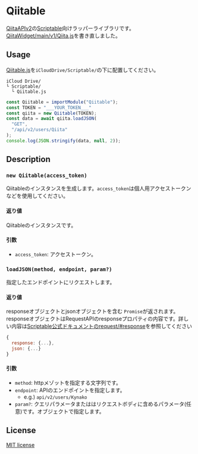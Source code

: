 # Qiitable
[QiitaAPIv2](https://qiita.com/api/v2/docs)の[Scriptable](https://scriptable.app)向けラッパーライブラリです。
[QiitaWidget/main/v1/Qiita.js](https://github.com/Kynako/QiitaWidget/blob/main/v1/QiitaWidget.js)を書き直しました。

## Usage
[Qiitable.js](/Qiitable.js)を`iCloudDrive/Scriptable/`の下に配置してください。
```
iCloud Drive/
└ Scriptable/
  └ Qiitable.js
```

```javascript
const Qiitable = importModule("Qiitable");
const TOKEN = "___YOUR_TOKEN___"
const qiita = new Qiitable(TOKEN);
const data = await qiita.loadJSON(
  "GET",
  "/api/v2/users/Qiita"
);
console.log(JSON.stringify(data, null, 2));
```

## Description
### `new Qiitable(access_token)`
Qiitableのインスタンスを生成します。`access_token`は個人用アクセストークンなどを使用してください。

#### 返り値
Qiitableのインスタンスです。

#### 引数
- `access_token`: アクセストークン。

### `loadJSON(method, endpoint, param?)`
指定したエンドポイントにリクエストします。

#### 返り値
responseオブジェクトとjsonオブジェクトを含む `Promise`が返されます。responseオブジェクトはRequestAPIのresponseプロパティの内容です。詳しい内容は[Scriptable公式ドキュメントのrequest/#response](https://docs.scriptable.app/request/#response)を参照してください
```javascript
{
  response: {...},
  json: {...}
}
```
#### 引数
- `method`: httpメゾットを指定する文字列です。
- `endpoint`: APIのエンドポイントを指定します。
  - e.g.) `api/v2/users/Kynako`
- `param?`: クエリパラメータまたははリクエストボディに含めるパラメータ(任意)です。オブジェクトで指定します。

## License
[MIT license](/LICENSE)